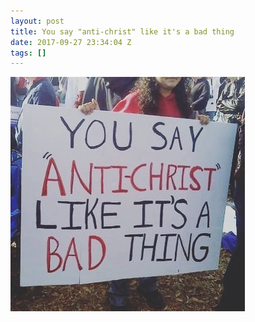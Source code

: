 ```yaml
---
layout: post
title: You say "anti-christ" like it's a bad thing
date: 2017-09-27 23:34:04 Z
tags: []
---
```


![](/media/2017/09/165811368224.jpg)
